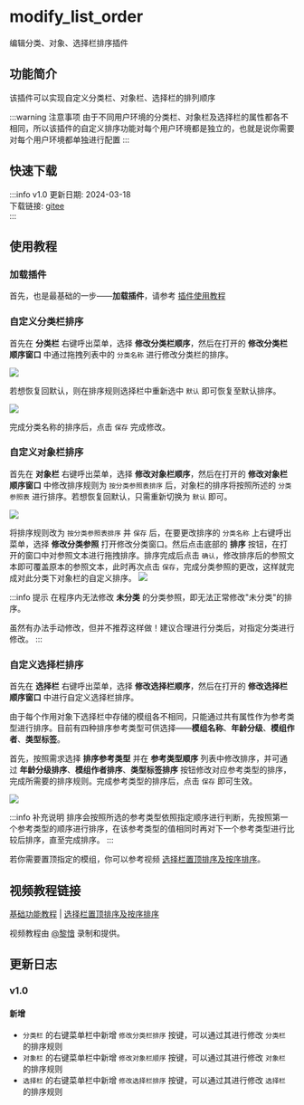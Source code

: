 # modify_list_order
编辑分类、对象、选择栏排序插件

## 功能简介

该插件可以实现自定义分类栏、对象栏、选择栏的排列顺序

:::warning 注意事项
由于不同用户环境的分类栏、对象栏及选择栏的属性都各不相同，所以该插件的自定义排序功能对每个用户环境都是独立的，也就是说你需要对每个用户环境都单独进行配置
:::

## 快速下载

:::info v1.0
更新日期:  2024-03-18<br/>
下载链接: [gitee](https://gitee.com/ticca/d3dx-skin-manage/releases/download/plugins/modify_list_order.zip) <br/>
:::

## 使用教程

### 加载插件
首先，也是最基础的一步——**加载插件**，请参考 [插件使用教程](/help/tutorial-plugins)

### 自定义分类栏排序
首先在 **分类栏** 右键呼出菜单，选择 **修改分类栏顺序**，然后在打开的 **修改分类栏顺序窗口** 中通过拖拽列表中的 `分类名称` 进行修改分类栏的排序。

![](/static/image/f3bee15d.png)

若想恢复回默认，则在排序规则选择栏中重新选中 `默认` 即可恢复至默认排序。

![](/static/image/62cedec8.png)

完成分类名称的排序后，点击 `保存` 完成修改。

### 自定义对象栏排序
首先在 **对象栏** 右键呼出菜单，选择 **修改对象栏顺序**，然后在打开的 **修改对象栏顺序窗口** 中修改排序规则为 `按分类参照表排序` 后，对象栏的排序将按照所述的 `分类参照表` 进行排序。若想恢复回默认，只需重新切换为 `默认` 即可。

![](/static/image/7e625b31.png)

将排序规则改为 `按分类参照表排序` 并 `保存` 后，在要更改排序的 `分类名称` 上右键呼出菜单，选择 **修改分类参照** 打开修改分类窗口。然后点击底部的 **排序** 按钮，在打开的窗口中对参照文本进行拖拽排序。排序完成后点击 `确认`，修改排序后的参照文本即可覆盖原本的参照文本，此时再次点击 `保存`，完成分类参照的更改，这样就完成对此分类下对象栏的自定义排序。
![](/static/image/5e107bf1.png)

:::info 提示
在程序内无法修改 **未分类** 的分类参照，即无法正常修改"未分类"的排序。

虽然有办法手动修改，但并不推荐这样做！建议合理进行分类后，对指定分类进行修改。
:::

### 自定义选择栏排序
首先在 **选择栏** 右键呼出菜单，选择 **修改选择栏顺序**，然后在打开的 **修改选择栏顺序窗口** 中进行自定义选择栏排序。

由于每个作用对象下选择栏中存储的模组各不相同，只能通过共有属性作为参考类型进行排序。目前有四种排序参考类型可供选择——**模组名称**、**年龄分级**、**模组作者**、**类型标签**。

首先，按照需求选择 **排序参考类型** 并在 **参考类型顺序** 列表中修改排序，并可通过 **年龄分级排序**、**模组作者排序**、**类型标签排序** 按钮修改对应参考类型的排序，完成所需要的排序规则。完成参考类型的排序后，点击 `保存` 即可生效。

![](/static/image/18e38c2d.png)

:::info 补充说明
排序会按照所选的参考类型依照指定顺序进行判断，先按照第一个参考类型的顺序进行排序，在该参考类型的值相同时再对下一个参考类型进行比较后排序，直至完成排序。
:::

若你需要置顶指定的模组，你可以参考视频 [选择栏置顶排序及按序排序](https://www.bilibili.com/video/BV1cH4y1W7jT)。

## 视频教程链接

[基础功能教程](https://www.bilibili.com/video/BV1Au4m1T7S1) | [选择栏置顶排序及按序排序](https://www.bilibili.com/video/BV1cH4y1W7jT)

视频教程由 [@黎愔](/contribution) 录制和提供。

## 更新日志

### v1.0
#### 新增
- `分类栏` 的右键菜单栏中新增 `修改分类栏排序` 按键，可以通过其进行修改 `分类栏` 的排序规则
- `对象栏` 的右键菜单栏中新增 `修改对象栏顺序` 按键，可以通过其进行修改 `对象栏` 的排序规则
- `选择栏` 的右键菜单栏中新增 `修改选择栏排序` 按键，可以通过其进行修改 `选择栏` 的排序规则
